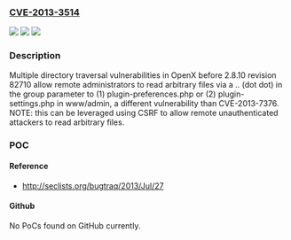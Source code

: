 ### [CVE-2013-3514](https://cve.mitre.org/cgi-bin/cvename.cgi?name=CVE-2013-3514)
![](https://img.shields.io/static/v1?label=Product&message=n%2Fa&color=blue)
![](https://img.shields.io/static/v1?label=Version&message=n%2Fa&color=blue)
![](https://img.shields.io/static/v1?label=Vulnerability&message=n%2Fa&color=brighgreen)

### Description

Multiple directory traversal vulnerabilities in OpenX before 2.8.10 revision 82710 allow remote administrators to read arbitrary files via a .. (dot dot) in the group parameter to (1) plugin-preferences.php or (2) plugin-settings.php in www/admin, a different vulnerability than CVE-2013-7376.  NOTE: this can be leveraged using CSRF to allow remote unauthenticated attackers to read arbitrary files.

### POC

#### Reference
- http://seclists.org/bugtraq/2013/Jul/27

#### Github
No PoCs found on GitHub currently.


